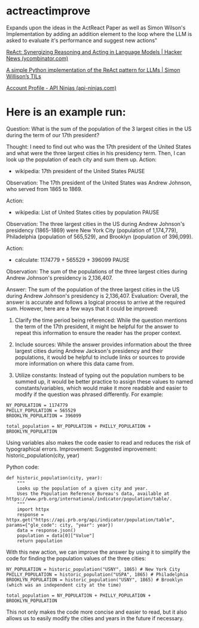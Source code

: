 # actreactimprove
Expands upon the ideas in the ActReact Paper as well as Simon Wilson's Implementation by adding an addition element to the loop where the LLM is asked to evaluate it's performance and suggest new actions"

[ReAct: Synergizing Reasoning and Acting in Language Models | Hacker News (ycombinator.com)](https://news.ycombinator.com/item?id=35238937)

[A simple Python implementation of the ReAct pattern for LLMs | Simon Willison’s TILs](https://til.simonwillison.net/llms/python-react-pattern)

[Account Profile - API Ninjas (api-ninjas.com)](https://api-ninjas.com/profile)

# Here is an example run:

Question: What is the sum of the population of the 3 largest cities in the US during the term of our 17th president?

Thought: I need to find out who was the 17th president of the United States and what were the three largest cities in his presidency term. Then, I can look up the population of each city and sum them up.
Action: 
- wikipedia: 17th president of the United States
PAUSE

Observation: The 17th president of the United States was Andrew Johnson, who served from 1865 to 1869.

Action:
- wikipedia: List of United States cities by population
PAUSE

Observation: The three largest cities in the US during Andrew Johnson's presidency (1865-1869) were New York City (population of 1,174,779), Philadelphia (population of 565,529), and Brooklyn (population of 396,099).

Action:
- calculate: 1174779 + 565529 + 396099
PAUSE

Observation: The sum of the populations of the three largest cities during Andrew Johnson's presidency is 2,136,407.

Answer: The sum of the population of the three largest cities in the US during Andrew Johnson's presidency is 2,136,407.
Evaluation: Overall, the answer is accurate and follows a logical process to arrive at the required sum. However, here are a few ways that it could be improved:

1. Clarify the time period being referenced: While the question mentions the term of the 17th president, it might be helpful for the answer to repeat this information to ensure the reader has the proper context.

2. Include sources: While the answer provides information about the three largest cities during Andrew Jackson's presidency and their populations, it would be helpful to include links or sources to provide more information on where this data came from.

3. Utilize constants: Instead of typing out the population numbers to be summed up, it would be better practice to assign these values to named constants/variables, which would make it more readable and easier to modify if the question was phrased differently. For example:

```
NY_POPULATION = 1174779
PHILLY_POPULATION = 565529
BROOKLYN_POPULATION = 396099

total_population = NY_POPULATION + PHILLY_POPULATION + BROOKLYN_POPULATION
```

Using variables also makes the code easier to read and reduces the risk of typographical errors.
Improvement: Suggested improvement: historic_population(city, year)

Python code:

```
def historic_population(city, year):
    """
    Looks up the population of a given city and year.
    Uses the Population Reference Bureau's data, available at https://www.prb.org/international/indicator/population/table/.
    """
    import httpx
    response = httpx.get("https://api.prb.org/api/indicator/population/table", params={"gle_code": city, "year": year})
    data = response.json()
    population = data[0]["Value"]
    return population
```

With this new action, we can improve the answer by using it to simplify the code for finding the population values of the three cities:
```
NY_POPULATION = historic_population("USNY", 1865) # New York City
PHILLY_POPULATION = historic_population("USPA", 1865) # Philadelphia
BROOKLYN_POPULATION = historic_population("USNY", 1865) # Brooklyn (which was an independent city at the time)

total_population = NY_POPULATION + PHILLY_POPULATION + BROOKLYN_POPULATION
```

This not only makes the code more concise and easier to read, but it also allows us to easily modify the cities and years in the future if necessary.